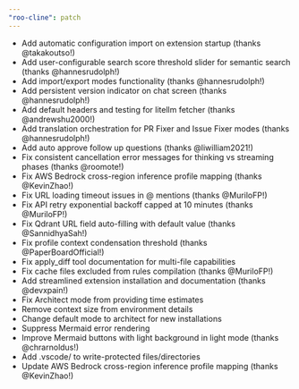 ```yaml
---
"roo-cline": patch
---
```


- Add automatic configuration import on extension startup (thanks @takakoutso!)
- Add user-configurable search score threshold slider for semantic search (thanks @hannesrudolph!)
- Add import/export modes functionality (thanks @hannesrudolph!)
- Add persistent version indicator on chat screen (thanks @hannesrudolph!)
- Add default headers and testing for litellm fetcher (thanks @andrewshu2000!)
- Add translation orchestration for PR Fixer and Issue Fixer modes (thanks @hannesrudolph!)
- Add auto approve follow up questions (thanks @liwilliam2021!)
- Fix consistent cancellation error messages for thinking vs streaming phases (thanks @roomote!)
- Fix AWS Bedrock cross-region inference profile mapping (thanks @KevinZhao!)
- Fix URL loading timeout issues in @ mentions (thanks @MuriloFP!)
- Fix API retry exponential backoff capped at 10 minutes (thanks @MuriloFP!)
- Fix Qdrant URL field auto-filling with default value (thanks @SannidhyaSah!)
- Fix profile context condensation threshold (thanks @PaperBoardOfficial!)
- Fix apply_diff tool documentation for multi-file capabilities
- Fix cache files excluded from rules compilation (thanks @MuriloFP!)
- Add streamlined extension installation and documentation (thanks @devxpain!)
- Fix Architect mode from providing time estimates
- Remove context size from environment details
- Change default mode to architect for new installations
- Suppress Mermaid error rendering
- Improve Mermaid buttons with light background in light mode (thanks @chrarnoldus!)
- Add .vscode/ to write-protected files/directories
- Update AWS Bedrock cross-region inference profile mapping (thanks @KevinZhao!)
